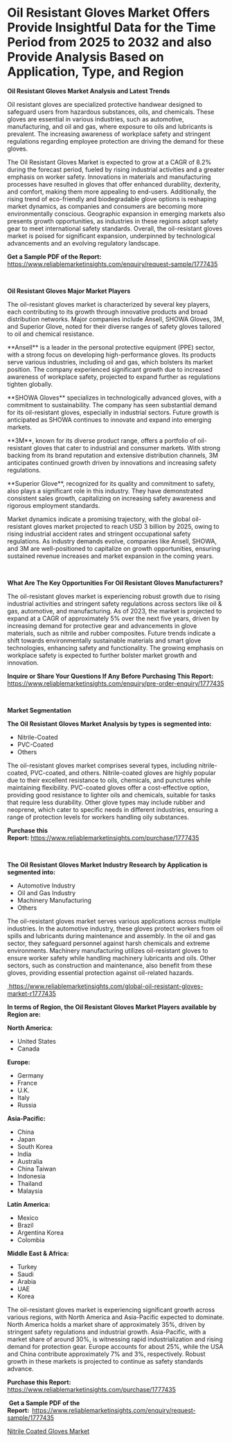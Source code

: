 <p><h1>Oil Resistant Gloves Market Offers Provide Insightful Data for the Time Period from 2025 to 2032 and also Provide Analysis Based on Application, Type, and Region</h1></p><p><strong>Oil Resistant Gloves Market Analysis and Latest Trends</strong></p>
<p><p>Oil resistant gloves are specialized protective handwear designed to safeguard users from hazardous substances, oils, and chemicals. These gloves are essential in various industries, such as automotive, manufacturing, and oil and gas, where exposure to oils and lubricants is prevalent. The increasing awareness of workplace safety and stringent regulations regarding employee protection are driving the demand for these gloves.</p><p>The Oil Resistant Gloves Market is expected to grow at a CAGR of 8.2% during the forecast period, fueled by rising industrial activities and a greater emphasis on worker safety. Innovations in materials and manufacturing processes have resulted in gloves that offer enhanced durability, dexterity, and comfort, making them more appealing to end-users. Additionally, the rising trend of eco-friendly and biodegradable glove options is reshaping market dynamics, as companies and consumers are becoming more environmentally conscious. Geographic expansion in emerging markets also presents growth opportunities, as industries in these regions adopt safety gear to meet international safety standards. Overall, the oil-resistant gloves market is poised for significant expansion, underpinned by technological advancements and an evolving regulatory landscape.</p></p>
<p><strong>Get a Sample PDF of the Report:&nbsp;</strong> <a href="https://www.reliablemarketinsights.com/enquiry/request-sample/1777435?utm_campaign=2981&utm_medium=2&utm_source=Github&utm_content=ia&utm_term=04042025&utm_id=oil-resistant-gloves">https://www.reliablemarketinsights.com/enquiry/request-sample/1777435</a></p>
<p>&nbsp;</p>
<p><strong>Oil Resistant Gloves Major Market Players</strong></p>
<p><p>The oil-resistant gloves market is characterized by several key players, each contributing to its growth through innovative products and broad distribution networks. Major companies include Ansell, SHOWA Gloves, 3M, and Superior Glove, noted for their diverse ranges of safety gloves tailored to oil and chemical resistance.</p><p>**Ansell** is a leader in the personal protective equipment (PPE) sector, with a strong focus on developing high-performance gloves. Its products serve various industries, including oil and gas, which bolsters its market position. The company experienced significant growth due to increased awareness of workplace safety, projected to expand further as regulations tighten globally. </p><p>**SHOWA Gloves** specializes in technologically advanced gloves, with a commitment to sustainability. The company has seen substantial demand for its oil-resistant gloves, especially in industrial sectors. Future growth is anticipated as SHOWA continues to innovate and expand into emerging markets.</p><p>**3M**, known for its diverse product range, offers a portfolio of oil-resistant gloves that cater to industrial and consumer markets. With strong backing from its brand reputation and extensive distribution channels, 3M anticipates continued growth driven by innovations and increasing safety regulations.</p><p>**Superior Glove**, recognized for its quality and commitment to safety, also plays a significant role in this industry. They have demonstrated consistent sales growth, capitalizing on increasing safety awareness and rigorous employment standards.</p><p>Market dynamics indicate a promising trajectory, with the global oil-resistant gloves market projected to reach USD 3 billion by 2025, owing to rising industrial accident rates and stringent occupational safety regulations. As industry demands evolve, companies like Ansell, SHOWA, and 3M are well-positioned to capitalize on growth opportunities, ensuring sustained revenue increases and market expansion in the coming years.</p></p>
<p>&nbsp;</p>
<p><strong>What Are The Key Opportunities For Oil Resistant Gloves Manufacturers?</strong></p>
<p><p>The oil-resistant gloves market is experiencing robust growth due to rising industrial activities and stringent safety regulations across sectors like oil & gas, automotive, and manufacturing. As of 2023, the market is projected to expand at a CAGR of approximately 5% over the next five years, driven by increasing demand for protective gear and advancements in glove materials, such as nitrile and rubber composites. Future trends indicate a shift towards environmentally sustainable materials and smart glove technologies, enhancing safety and functionality. The growing emphasis on workplace safety is expected to further bolster market growth and innovation.</p></p>
<p><strong>Inquire or Share Your Questions If Any Before Purchasing This Report:</strong> <a href="https://www.reliablemarketinsights.com/enquiry/pre-order-enquiry/1777435?utm_campaign=2981&utm_medium=2&utm_source=Github&utm_content=ia&utm_term=04042025&utm_id=oil-resistant-gloves">https://www.reliablemarketinsights.com/enquiry/pre-order-enquiry/1777435</a></p>
<p>&nbsp;</p>
<p><strong>Market Segmentation</strong></p>
<p><strong>The Oil Resistant Gloves Market Analysis by types is segmented into:</strong></p>
<p><ul><li>Nitrile-Coated</li><li>PVC-Coated</li><li>Others</li></ul></p>
<p><p>The oil-resistant gloves market comprises several types, including nitrile-coated, PVC-coated, and others. Nitrile-coated gloves are highly popular due to their excellent resistance to oils, chemicals, and punctures while maintaining flexibility. PVC-coated gloves offer a cost-effective option, providing good resistance to lighter oils and chemicals, suitable for tasks that require less durability. Other glove types may include rubber and neoprene, which cater to specific needs in different industries, ensuring a range of protection levels for workers handling oily substances.</p></p>
<p><strong>Purchase this Report:&nbsp;</strong><a href="https://www.reliablemarketinsights.com/purchase/1777435?utm_campaign=2981&utm_medium=2&utm_source=Github&utm_content=ia&utm_term=04042025&utm_id=oil-resistant-gloves">https://www.reliablemarketinsights.com/purchase/1777435</a></p>
<p>&nbsp;</p>
<p><strong>The Oil Resistant Gloves Market Industry Research by Application is segmented into:</strong></p>
<p><ul><li>Automotive Industry</li><li>Oil and Gas Industry</li><li>Machinery Manufacturing</li><li>Others</li></ul></p>
<p><p>The oil-resistant gloves market serves various applications across multiple industries. In the automotive industry, these gloves protect workers from oil spills and lubricants during maintenance and assembly. In the oil and gas sector, they safeguard personnel against harsh chemicals and extreme environments. Machinery manufacturing utilizes oil-resistant gloves to ensure worker safety while handling machinery lubricants and oils. Other sectors, such as construction and maintenance, also benefit from these gloves, providing essential protection against oil-related hazards.</p></p>
<p><a href="https://www.reliablemarketinsights.com/global-oil-resistant-gloves-market-r1777435?utm_campaign=2981&utm_medium=2&utm_source=Github&utm_content=ia&utm_term=04042025&utm_id=oil-resistant-gloves">&nbsp;https://www.reliablemarketinsights.com/global-oil-resistant-gloves-market-r1777435</a></p>
<p><strong>In terms of Region, the Oil Resistant Gloves Market Players available by Region are:</strong></p>
<p>
    <p> <strong> North America: </strong>
        <ul>
            <li>United States</li>
            <li>Canada</li>
        </ul>
        </p> 
    <p> <strong> Europe: </strong>
        <ul>
            <li>Germany</li>
            <li>France</li>
            <li>U.K.</li>
            <li>Italy</li>
            <li>Russia</li>
        </ul>
        </p> 
    <p> <strong> Asia-Pacific: </strong>
        <ul>
            <li>China</li>
            <li>Japan</li>
            <li>South Korea</li>
            <li>India</li>
            <li>Australia</li>
            <li>China Taiwan</li>
            <li>Indonesia</li>
            <li>Thailand</li>
            <li>Malaysia</li>
        </ul>
        </p> 
    <p> <strong> Latin America: </strong>
        <ul>
            <li>Mexico</li>
            <li>Brazil</li>
            <li>Argentina Korea</li>
            <li>Colombia</li>
        </ul>
        </p> 
    <p> <strong> Middle East & Africa: </strong>
        <ul>
            <li>Turkey</li>
            <li>Saudi</li>
            <li>Arabia</li>
            <li>UAE</li>
            <li>Korea</li>
        </ul>
    </p>
    </p>
<p><p>The oil-resistant gloves market is experiencing significant growth across various regions, with North America and Asia-Pacific expected to dominate. North America holds a market share of approximately 35%, driven by stringent safety regulations and industrial growth. Asia-Pacific, with a market share of around 30%, is witnessing rapid industrialization and rising demand for protection gear. Europe accounts for about 25%, while the USA and China contribute approximately 7% and 3%, respectively. Robust growth in these markets is projected to continue as safety standards advance.</p></p>
<p><strong>Purchase this Report: </strong><a href="https://www.reliablemarketinsights.com/purchase/1777435?utm_campaign=2981&utm_medium=2&utm_source=Github&utm_content=ia&utm_term=04042025&utm_id=oil-resistant-gloves">https://www.reliablemarketinsights.com/purchase/1777435</a></p>
<p>&nbsp;<strong>Get a Sample PDF of the Report:&nbsp;&nbsp;</strong><a href="https://www.reliablemarketinsights.com/enquiry/request-sample/1777435?utm_campaign=2981&utm_medium=2&utm_source=Github&utm_content=ia&utm_term=04042025&utm_id=oil-resistant-gloves">https://www.reliablemarketinsights.com/enquiry/request-sample/1777435</a></p>
<p><strong></strong></p>
<p><p><a href="https://github.com/djibenesha/Market-Research-Report-List-1/blob/main/nitrile-coated-gloves-market.md?utm_campaign=2981&utm_medium=2&utm_source=Github&utm_content=ia&utm_term=04042025&utm_id=oil-resistant-gloves">Nitrile Coated Gloves Market</a></p></p>